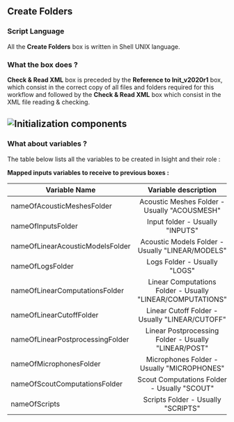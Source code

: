 ## Create Folders
### Script Language

All the __Create Folders__ box is written in Shell UNIX language.
### What the box does ?



__Check & Read XML__ box is preceded by the __Reference to Init_v2020r1__ box, which consist in the correct copy of all files and folders required for this workflow and followed by the __Check & Read XML__ box which consist in the XML file reading & checking.

![Initialization components](https://user-images.githubusercontent.com/45098441/72733876-0e0d2900-3b99-11ea-8aef-c4e3a3eb80dd.jpeg)
----------------------------

### What about variables ?

The table below lists all the variables to be created in Isight and their role :

__Mapped inputs variables to receive to previous boxes :__ 

| Variable Name | Variable description | Type | Input | Output |
| ------ | :------------: | :------: | :------: |  :------: |
| nameOfAcousticMeshesFolder | Acoustic Meshes Folder - Usually "ACOUSMESH" | STRING | X |- |
| nameOfInputsFolder | Input folder - Usually "INPUTS" | STRING | X |- |
| nameOfLinearAcousticModelsFolder | Acoustic Models Folder - Usually "LINEAR/MODELS" | STRING | X | - |
| nameOfLogsFolder | Logs Folder - Usually "LOGS" | STRING | X | - |
| nameOfLinearComputationsFolder | Linear Computations Folder - Usually "LINEAR/COMPUTATIONS" | STRING | X | - |
| nameOfLinearCutoffFolder | Linear Cutoff Folder - Usually "LINEAR/CUTOFF" | STRING | X | - |
| nameOfLinearPostprocessingFolder | Linear Postprocessing Folder - Usually "LINEAR/POST" | STRING | X | - |
| nameOfMicrophonesFolder | Microphones Folder - Usually "MICROPHONES" | STRING | X | - |
| nameOfScoutComputationsFolder | Scout Computations Folder - Usually "SCOUT" | STRING | X | - |
| nameOfScripts | Scripts Folder - Usually "SCRIPTS" | STRING | X | - |
